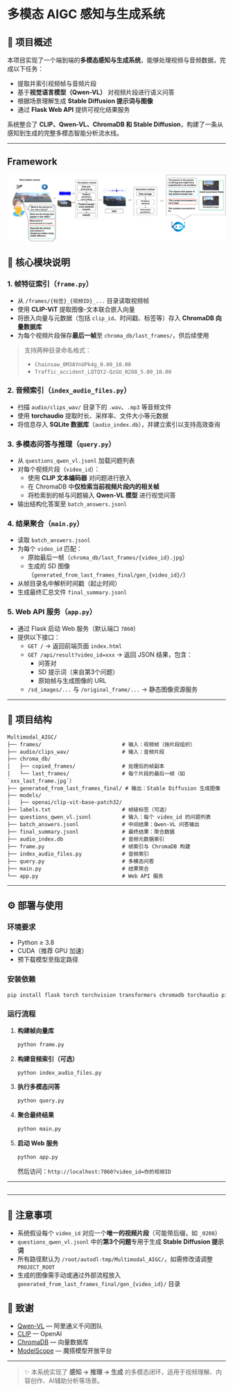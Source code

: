 # 多模态 AIGC 感知与生成系统

## 📌 项目概述

本项目实现了一个端到端的**多模态感知与生成系统**，能够处理视频与音频数据，完成以下任务：

- 提取并索引视频帧与音频片段  
- 基于**视觉语言模型（Qwen-VL）** 对视频片段进行语义问答  
- 根据场景理解生成 **Stable Diffusion 提示词与图像**  
- 通过 **Flask Web API** 提供可视化结果服务  

系统整合了 **CLIP、Qwen-VL、ChromaDB 和 Stable Diffusion**，构建了一条从感知到生成的完整多模态智能分析流水线。

---

## Framework


![Framework](https://raw.githubusercontent.com/yuzz5/SenseRAG/main/framework/framework.png)

## 🧠 核心模块说明

### 1. **帧特征索引（`frame.py`）**
- 从 `/frames/{标签}_{视频ID}_...` 目录读取视频帧
- 使用 **CLIP-ViT** 提取图像-文本联合嵌入向量
- 将嵌入向量与元数据（包括 `clip_id`、时间戳、标签等）存入 **ChromaDB 向量数据库**
- 为每个视频片段保存**最后一帧**至 `chroma_db/last_frames/`，供后续使用

> 支持两种目录命名格式：
> - `Chainsaw_0M3AYnUPk4g_0.00_10.00`
> - `Traffic_accident_LQTQt2-QzGU_0208_5.00_10.00`

### 2. **音频索引（`index_audio_files.py`）**
- 扫描 `audio/clips_wav/` 目录下的 `.wav`、`.mp3` 等音频文件
- 使用 **torchaudio** 提取时长、采样率、文件大小等元数据
- 将信息存入 **SQLite 数据库**（`audio_index.db`），并建立索引以支持高效查询

### 3. **多模态问答与推理（`query.py`）**
- 从 `questions_qwen_vl.jsonl` 加载问题列表
- 对每个视频片段（`video_id`）：
  - 使用 **CLIP 文本编码器** 对问题进行嵌入
  - 在 ChromaDB 中**仅检索当前视频片段内的相关帧**
  - 将检索到的帧与问题输入 **Qwen-VL 模型** 进行视觉问答
- 输出结构化答案至 `batch_answers.jsonl`

### 4. **结果聚合（`main.py`）**
- 读取 `batch_answers.jsonl`
- 为每个 `video_id` 匹配：
  - 原始最后一帧（`chroma_db/last_frames/{video_id}.jpg`）
  - 生成的 SD 图像（`generated_from_last_frames_final/gen_{video_id}/`）
- 从帧目录名中解析时间戳（起止时间）
- 生成最终汇总文件 `final_summary.jsonl`

### 5. **Web API 服务（`app.py`）**
- 通过 Flask 启动 Web 服务（默认端口 `7860`）
- 提供以下接口：
  - `GET /` → 返回前端页面 `index.html`
  - `GET /api/result?video_id=xxx` → 返回 JSON 结果，包含：
    - 问答对
    - SD 提示词（来自第3个问题）
    - 原始帧与生成图像的 URL
  - `/sd_images/...` 与 `/original_frame/...` → 静态图像资源服务

---

## 📂 项目结构

```
Multimodal_AIGC/
├── frames/                          # 输入：视频帧（按片段组织）
├── audio/clips_wav/                 # 输入：音频片段
├── chroma_db/
│   ├── copied_frames/               # 处理后的帧副本
│   └── last_frames/                 # 每个片段的最后一帧（如 `xxx_last_frame.jpg`）
├── generated_from_last_frames_final/ # 输出：Stable Diffusion 生成图像
├── models/
│   ├── openai/clip-vit-base-patch32/
├── labels.txt                       # 帧级标签（可选）
├── questions_qwen_vl.jsonl          # 输入：每个 video_id 的问题列表
├── batch_answers.jsonl              # 中间结果：Qwen-VL 问答输出
├── final_summary.jsonl              # 最终结果：聚合数据
├── audio_index.db                   # 音频元数据索引
├── frame.py                         # 帧索引与 ChromaDB 构建
├── index_audio_files.py             # 音频索引
├── query.py                         # 多模态问答
├── main.py                          # 结果聚合
└── app.py                           # Web API 服务
```

---

## ⚙️ 部署与使用

### 环境要求
- Python ≥ 3.8
- CUDA（推荐 GPU 加速）
- 预下载模型至指定路径

### 安装依赖
```bash
pip install flask torch torchvision transformers chromadb torchaudio pillow modelscope
```

### 运行流程

1. **构建帧向量库**
   ```bash
   python frame.py
   ```

2. **构建音频索引（可选）**
   ```bash
   python index_audio_files.py
   ```

3. **执行多模态问答**
   ```bash
   python query.py
   ```

4. **聚合最终结果**
   ```bash
   python main.py
   ```

5. **启动 Web 服务**
   ```bash
   python app.py
   ```
   然后访问：`http://localhost:7860?video_id=你的视频ID`

---

## 

---

## 📝 注意事项

- 系统假设每个 `video_id` 对应一个**唯一的视频片段**（可能带后缀，如 `_0208`）
- `questions_qwen_vl.jsonl` 中的**第3个问题**专用于生成 **Stable Diffusion 提示词**
- 所有路径默认为 `/root/autodl-tmp/Multimodal_AIGC/`，如需修改请调整 `PROJECT_ROOT`
- 生成的图像需手动或通过外部流程放入 `generated_from_last_frames_final/gen_{video_id}/` 目录



## 🙌 致谢

- [Qwen-VL](https://github.com/QwenLM/Qwen-VL) — 阿里通义千问团队  
- [CLIP](https://github.com/openai/clip) — OpenAI  
- [ChromaDB](https://www.trychroma.com/) — 向量数据库  
- [ModelScope](https://modelscope.cn/) — 魔搭模型开放平台  

---


> ✨ 本系统实现了 **感知 → 推理 → 生成** 的多模态闭环，适用于视频理解、内容创作、AI辅助分析等场景。
